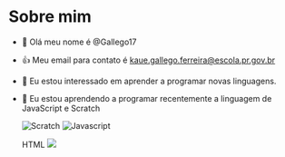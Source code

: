 # Sobre mim
- 👋 Olá meu nome é @Gallego17
- :+1: Meu email para contato é kaue.gallego.ferreira@escola.pr.gov.br
- 👀 Eu estou interessado em aprender a programar novas linguagens.
- 🌱 Eu estou aprendendo a programar recentemente a linguagem de JavaScript e Scratch

  ![Scratch](https://img.shields.io/badge/Scratch-4D97FF?style=for-the-badge&logo=Scratch&logoColor=white)
  ![Javascript](https://img.shields.io/badge/JavaScript-323330?style=for-the-badge&logo=javascript&logoColor=F7DF1E)
  
  
  HTML <img src="https://img.shields.io/badge/Scratch-4D97FF?style=for-the-badge&logo=Scratch&logoColor=white" />
